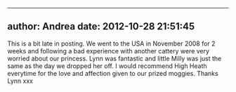 
---
author: Andrea
date: 2012-10-28 21:51:45
---
This is a bit late in posting. We went to the USA in November 2008 for 2 weeks and following a bad experience with another cattery were very worried about our princess. Lynn was fantastic and little Milly was just the same as the day we dropped her off. I would recommend High Heath everytime for the love and affection given to our prized moggies.
Thanks Lynn xxx

